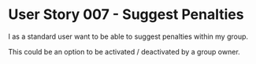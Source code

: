 # User Story 007 - Suggest Penalties

I as a standard user want to be able to suggest penalties within my group.

This could be an option to be activated / deactivated by a group owner.
